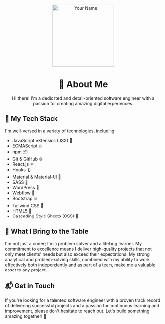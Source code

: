 
<p align="center">
  <img src="https://i.ibb.co/61KGjs9/github-header-image-2.png" alt="Your Name" width="200" height="200" />
</p>
<h1 align="center">👋 About Me</h1>

<p align="center">
  Hi there! I'm a dedicated and detail-oriented software engineer with a passion for creating amazing digital experiences.
</p>

<h2>🚀 My Tech Stack</h2>

<p>
  I'm well-versed in a variety of technologies, including:

  - JavaScript eXtension (JSX) 🚀
  - ECMAScript 🔥
  - npm 📦
  - Git & GitHub 🌐
  - React.js ⚛️
  - Hooks 🪝
  - Material & Material-UI 🎨
  - SASS 💅
  - WordPress 📰
  - Webflow 🌟
  - Bootstrap 📊
  - Tailwind CSS 🌈
  - HTML5 📝
  - Cascading Style Sheets (CSS) 🎨
</p>

<h2>🎯 What I Bring to the Table</h2>

<p>
  I'm not just a coder; I'm a problem solver and a lifelong learner. My commitment to excellence means I deliver high-quality projects that not only meet clients' needs but also exceed their expectations. My strong analytical and problem-solving skills, combined with my ability to work effectively both independently and as part of a team, make me a valuable asset to any project.
</p>

<h2>📬 Get in Touch</h2>

<p>
  If you're looking for a talented software engineer with a proven track record of delivering successful projects and a passion for continuous learning and improvement, please don't hesitate to reach out. Let's build something amazing together! 🚀
</p>
<!--
**AbubakarChaudhary/AbubakarChaudhary** is a ✨ _special_ ✨ repository because its `README.md` (this file) appears on your GitHub profile.

Here are some ideas to get you started:

- 🔭 I’m currently working on ...
- 🌱 I’m currently learning ...
- 👯 I’m looking to collaborate on ...
- 🤔 I’m looking for help with ...
- 💬 Ask me about ...
- 📫 How to reach me: ...
- 😄 Pronouns: ...
- ⚡ Fun fact: ...
-->
